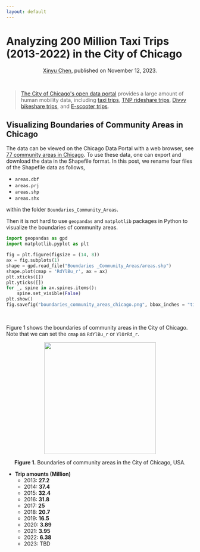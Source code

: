 ```yaml
---
layout: default
---
```


# Analyzing 200 Million Taxi Trips (2013-2022) in the City of Chicago

<p align="center"><a href="https://xinychen.github.io/">Xinyu Chen</a>, published on November 12, 2023.</p>
<br>

> [The City of Chicago's open data portal](https://data.cityofchicago.org/) provides a large amount of human mobility data, including [taxi trips](https://data.cityofchicago.org/Transportation/Taxi-Trips/wrvz-psew), [TNP rideshare trips](https://data.cityofchicago.org/Transportation/Transportation-Network-Providers-Trips-2018-2022-/m6dm-c72p), [Divvy bikeshare trips](https://divvybikes.com/system-data), and [E-scooter trips](https://catalog.data.gov/dataset/e-scooter-trips).

<h2 align="left">Visualizing Boundaries of Community Areas in Chicago</h2>

The data can be viewed on the Chicago Data Portal with a web browser, see [77 community areas in Chicago](https://data.cityofchicago.org/Facilities-Geographic-Boundaries/Boundaries-Community-Areas-current-/cauq-8yn6). To use these data, one can export and download the data in the Shapefile format. In this post, we rename four files of the Shapefile data as follows,

- `areas.dbf`
- `areas.prj`
- `areas.shp`
- `areas.shx`

within the folder `Boundaries_Community_Areas`.

Then it is not hard to use `geopandas` and `matplotlib` packages in Python to visualize the boundaries of community areas.

```python
import geopandas as gpd
import matplotlib.pyplot as plt

fig = plt.figure(figsize = (14, 8))
ax = fig.subplots(1)
shape = gpd.read_file("Boundaries _Community_Areas/areas.shp")
shape.plot(cmap = 'RdYlBu_r', ax = ax)
plt.xticks([])
plt.yticks([])
for _, spine in ax.spines.items():
    spine.set_visible(False)
plt.show()
fig.savefig("boundaries_community_areas_chicago.png", bbox_inches = "tight")
```

<br>

Figure 1 shows the boundaries of community areas in the City of Chicago. Note that we can set the `cmap` as `RdYlBu_r` or `YlOrRd_r`.

<p align="center">
<img align="middle" src="https://spatiotemporal-data.github.io/images/boundaries_community_areas_chicago.png" width="300" />
</p>

<p align = "center">
<b>Figure 1.</b> Boundaries of community areas in the City of Chicago, USA.
</p>





- **Trip amounts (Million)**
  - 2013: **27.2**
  - 2014: **37.4**
  - 2015: **32.4**
  - 2016: **31.8**
  - 2017: **25**
  - 2018: **20.7**
  - 2019: **16.5**
  - 2020: **3.89**
  - 2021: **3.95**
  - 2022: **6.38**
  - 2023: TBD
